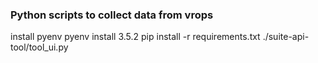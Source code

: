 ### Python scripts to collect data from vrops
install pyenv
pyenv install 3.5.2
pip install -r requirements.txt
./suite-api-tool/tool_ui.py
